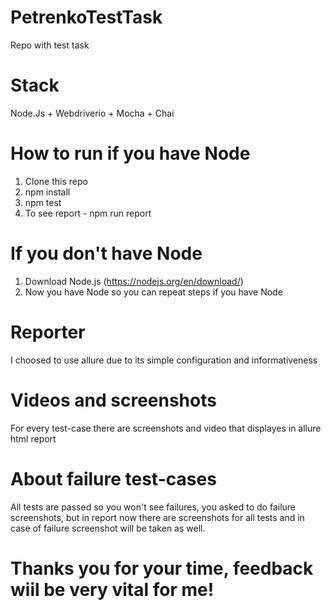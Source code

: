 # PetrenkoTestTask
Repo with test task 

# Stack 
Node.Js + Webdriverio + Mocha + Chai 

# How to run if you have Node
1. Clone this repo
2. npm install 
3. npm test 
4. To see report - npm run report 

# If you don't have Node 
1. Download Node.js (https://nodejs.org/en/download/)
2. Now you have Node so you can repeat steps if you have Node

# Reporter 
I choosed to use allure due to its simple configuration and informativeness 

# Videos and screenshots 
For every test-case there are screenshots and video that displayes in allure html report

# About failure test-cases
All tests are passed so you won't see failures, you asked to do failure screenshots, but in report now there are screenshots for all tests and in case of failure screenshot will be taken as well.

 # Thanks you for your time, feedback wiil be very vital for me!
